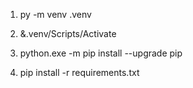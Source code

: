 1. py -m venv .venv  

2. &.venv/Scripts/Activate 

3. python.exe -m pip install --upgrade pip

4. pip install -r requirements.txt

